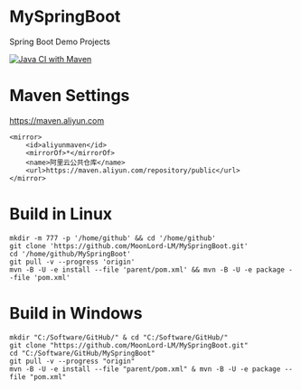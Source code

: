 # MySpringBoot
Spring Boot Demo Projects

[![Java CI with Maven](https://github.com/MoonLord-LM/MySpringBoot/actions/workflows/maven.yml/badge.svg)](https://github.com/MoonLord-LM/MySpringBoot/actions/workflows/maven.yml)

# Maven Settings  
https://maven.aliyun.com  

    <mirror>
        <id>aliyunmaven</id>
        <mirrorOf>*</mirrorOf>
        <name>阿里云公共仓库</name>
        <url>https://maven.aliyun.com/repository/public</url>
    </mirror>

# Build in Linux

    mkdir -m 777 -p '/home/github' && cd '/home/github'
    git clone 'https://github.com/MoonLord-LM/MySpringBoot.git'
    cd '/home/github/MySpringBoot'
    git pull -v --progress 'origin'
    mvn -B -U -e install --file 'parent/pom.xml' && mvn -B -U -e package --file 'pom.xml'

# Build in Windows

    mkdir "C:/Software/GitHub/" & cd "C:/Software/GitHub/"
    git clone "https://github.com/MoonLord-LM/MySpringBoot.git"
    cd "C:/Software/GitHub/MySpringBoot"
    git pull -v --progress "origin"
    mvn -B -U -e install --file "parent/pom.xml" & mvn -B -U -e package --file "pom.xml"
    

